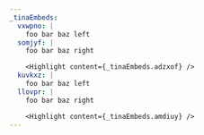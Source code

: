 ```yaml
---
_tinaEmbeds:
  vxwpno: |
    foo bar baz left
  somjyf: |
    foo bar baz right

    <Highlight content={_tinaEmbeds.adzxof} />
  kuvkxz: |
    foo bar baz left
  llovpr: |
    foo bar baz right

    <Highlight content={_tinaEmbeds.amdiuy} />
---
```

